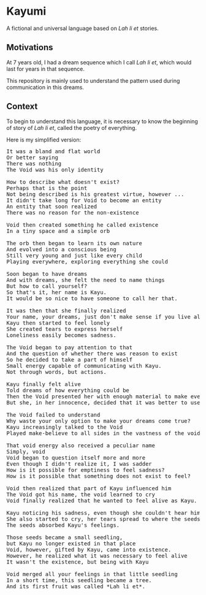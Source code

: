 # Kayumi

A fictional and universal language based on *Lah li et* stories.

## Motivations

At 7 years old, I had a dream sequence which I call *Lah li et*,
which would last for years in that sequence.

This repository is mainly used to understand the pattern used during
communication in this dreams.

## Context

To begin to understand this language, it is necessary to know the beginning of
story of *Lah li et*, called the poetry of everything.

Here is my simplified version:

<pre>
It was a bland and flat world
Or better saying
There was nothing
The Void was his only identity

How to describe what doesn't exist?
Perhaps that is the point
Not being described is his greatest virtue, however ...
It didn't take long for Void to become an entity
An entity that soon realized
There was no reason for the non-existence

Void then created something he called existence
In a tiny space and a simple orb

The orb then began to learn its own nature
And evolved into a conscious being
Still very young and just like every child
Playing everywhere, exploring everything she could

Soon began to have dreams
And with dreams, she felt the need to name things
But how to call yourself?
So that's it, her name is Kayu.
It would be so nice to have someone to call her that.

It was then that she finally realized
Your name, your dreams, just don't make sense if you live alone.
Kayu then started to feel lonely
She created tears to express herself
Loneliness easily becomes sadness.

The Void began to pay attention to that
And the question of whether there was reason to exist
So he decided to take a part of himself
Small energy capable of communicating with Kayu.
Not through words, but actions.

Kayu finally felt alive
Told dreams of how everything could be
Then the Void presented her with enough material to make everything the way she wanted.
But she, in her innocence, decided that it was better to use all that to create seeds.

The Void failed to understand
Why waste your only option to make your dreams come true?
Kayu increasingly talked to the Void
Played make-believe to all sides in the vastness of the void

That void energy also received a peculiar name
Simply, void
Void began to question itself more and more
Even though I didn't realize it, I was sadder
How is it possible for emptiness to feel sadness?
How is it possible that something does not exist to feel?

Void then realized that part of Kayu influenced him
The Void got his name, the void learned to cry
Void finally realized that he wanted to feel alive as Kayu.

Kayu noticing his sadness, even though she couldn't hear him
She also started to cry, her tears spread to where the seeds were
The seeds absorbed Kayu's feelings.

Those seeds became a small seedling,
but Kayu no longer existed in that place
Void, however, gifted by Kayu, came into existence.
However, he realized what it was necessary to feel alive
It wasn't the existence, but being with Kayu

Void merged all your feelings in that little seedling
In a short time, this seedling became a tree.
And its first fruit was called *Lah li et*.
</pre>

